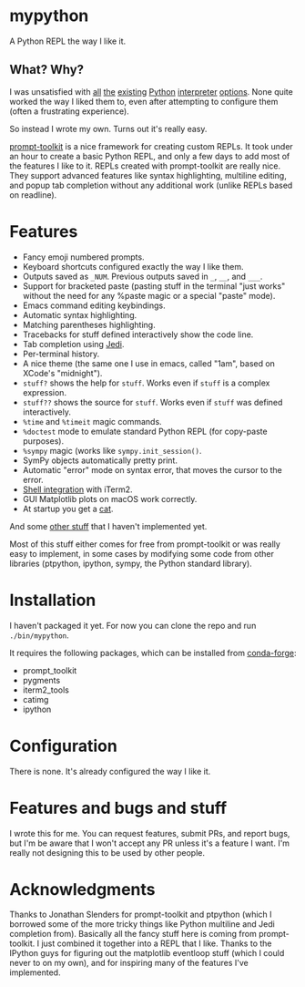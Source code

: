 # mypython

A Python REPL the way I like it.

## What? Why?

I was unsatisfied
with
[all](https://ipython.readthedocs.io/en/stable/whatsnew/version4.html) [the](https://ipython.readthedocs.io/en/stable/whatsnew/version5.html) [existing](https://github.com/jonathanslenders/ptpython) [Python](http://xon.sh/) [interpreter](https://bpython-interpreter.org/) [options](https://docs.python.org/3.6/tutorial/interpreter.html).
None quite worked the way I liked them to, even after attempting to configure
them (often a frustrating experience).

So instead I wrote my own. Turns out it's really easy.

[prompt-toolkit](https://python-prompt-toolkit.readthedocs.io/en/latest/) is a
nice framework for creating custom REPLs. It took under an hour to create a
basic Python REPL, and only a few days to add most of the features I like to
it. REPLs created with prompt-toolkit are really nice. They support advanced
features like syntax highlighting, multiline editing, and popup tab completion
without any additional work (unlike REPLs based on readline).

# Features

- Fancy emoji numbered prompts.
- Keyboard shortcuts configured exactly the way I like them.
- Outputs saved as `_NUM`. Previous outputs saved in `_`, `__`, and `___`.
- Support for bracketed paste (pasting stuff in the terminal "just works"
  without the need for any %paste magic or a special "paste" mode).
- Emacs command editing keybindings.
- Automatic syntax highlighting.
- Matching parentheses highlighting.
- Tracebacks for stuff defined interactively show the code line.
- Tab completion using [Jedi](https://github.com/davidhalter/jedi).
- Per-terminal history.
- A nice theme (the same one I use in emacs, called "1am", based on XCode's
  "midnight").
- `stuff?` shows the help for `stuff`. Works even if `stuff` is a complex
  expression.
- `stuff??` shows the source for `stuff`. Works even if `stuff` was defined
  interactively.
- `%time` and `%timeit` magic commands.
- `%doctest` mode to emulate standard Python REPL (for copy-paste purposes).
- `%sympy` magic (works like `sympy.init_session()`.
- SymPy objects automatically pretty print.
- Automatic "error" mode on syntax error, that moves the cursor to the error.
- [Shell integration](https://www.iterm2.com/documentation-shell-integration.html) with iTerm2.
- GUI Matplotlib plots on macOS work correctly.
- At startup you get a [cat](https://github.com/asmeurer/catimg).

And some [other stuff](TODO.md) that I haven't implemented yet.

Most of this stuff either comes for free from prompt-toolkit or was really easy
to implement, in some cases by modifying some code from other libraries
(ptpython, ipython, sympy, the Python standard library).

# Installation

I haven't packaged it yet. For now you can clone the repo and run
`./bin/mypython`.

It requires the following packages, which can be installed
from [conda-forge](https://conda-forge.github.io/):

- prompt_toolkit
- pygments
- iterm2_tools
- catimg
- ipython

# Configuration

There is none. It's already configured the way I like it.

# Features and bugs and stuff

I wrote this for me. You can request features, submit PRs, and report bugs,
but I'm be aware that I won't accept any PR unless it's a feature I want. I'm
really not designing this to be used by other people.

# Acknowledgments

Thanks to Jonathan Slenders for prompt-toolkit and ptpython (which I borrowed
some of the more tricky things like Python multiline and Jedi completion
from). Basically all the fancy stuff here is coming from prompt-toolkit. I
just combined it together into a REPL that I like. Thanks to the IPython guys
for figuring out the matplotlib eventloop stuff (which I could never to on my
own), and for inspiring many of the features I've implemented.
